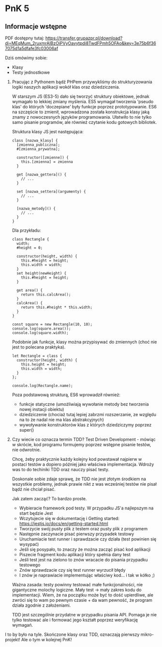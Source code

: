 # PnK 5

## Informacje wstępne

PDF dostępny tutaj: https://transfer.grupazpr.pl/download?di=MEqMum_2ruxmrAIBzOiPVyOavytpdi8TwdFPmh5OFAo&key=3e75b6f367075d1a5dfafe3fc03006af

Dziś omówimy sobie:

* Klasy
* Testy jednostkowe

1. Pracując z Pythonem bądź PHPem przywykliśmy do strukturyzowania logiki naszych aplikacji wokół
klas oraz dziedziczenia. 

    W starszym JS (ES3-5) dało się tworzyć struktury obiektowe, jednak wymagało to lekkiej zmiany 
    myślenia. ES5 wymagał tworzenia 'pseudo klas' do których 'doczepiane' były funkcje poprzez 
    prototypowanie. ES6 na szczęście to zmienił, wprowadzona została konstrukcja klasy jaką znamy
    z nowoczesnych języków programowania. Ułatwiło to nie tylko samo pisanie programów, ale również
    czytanie kodu gotowych bibliotek. 
    
    Struktura klasy JS jest następująca:
    
    ```
    class [nazwa_klasy] {
      [zmienna_publiczna];
      #[zmienna_prywatna];
    
      constructor([zmienne]) {
        this.[zmienna] = zmienna
      }
    
      get [nazwa_gettera]() {
        // ...
      }
    
      set [nazwa_settera](argumenty) {
        // ...
      }
    
      [nazwa_metody]() {
        // ...
      }
    }
    ```
    
    Dla przykładu:
    
    ```
    class Rectangle {
      width;
      #height = 0;
    
      constructor(height, width) {
        this.#height = height;
        this.width = width;
      }
      set height(newHeight) {
        this.#height = height;
      }
    
      get area() {
        return this.calcArea();
      }
      calcArea() {
        return this.#height * this.width;
      }
    }
    
    const square = new Rectangle(10, 10);
    console.log(square.area());
    console.log(square.width);
    
    ```
    
    Podobnie jak funkcje, klasy można przypisywać do zmiennych (choć nie jest to polecana praktyka). 
    
    ```
    let Rectangle = class {
      constructor(height, width) {
        this.height = height;
        this.width = width;
      }
    };
    
    console.log(Rectangle.name);
    ```
    
    Poza podstawową strukturą, ES6 wprowadził również:
    
    * funkcje statyczne (umożliwiają wywołanie metody bez tworzenia nowej instacji obiektu)
    * dziedziczenie (chociaż tutaj lepiej zabrzmi rozszerzanie, ze względu na to że nadal nie ma klas abstrakcyjnych)
    * wywoływanie konstruktorów klas z których dziedziczymy poprzez super()

2. Czy wiecie co oznacza termin TDD? Test Driven Development - mówiąc w skrócie, kod programu
formujemy poprzez wstępne pisanie testów, nie odwrotnie.

    Chcę, żeby praktycznie każdy kolejny kod powstawał najpierw w postaci testów a dopiero później
    jako właściwa implementacja. Wdroży was to do techiniki TDD oraz nauczy pisać testy. 
    
    Doskonale sobie zdaje sprawę, że TDD nie jest złotym środkiem na wszystkie problemy, jednak 
    prawie nikt z was wcześniej testów nie pisał bądź nie chciał pisać. 
    
    Jak zatem zacząć? To bardzo proste. 
    
      - Wybieracie framework pod testy. W przypadku JS'a najlepszym na start będzie Jest 
      - Wczytujecie się w dokumentację i Getting started: https://jestjs.io/docs/en/getting-started.html
      - Tworzycie swój pusty plik z testem oraz pusty plik z programem
      - Następnie zaczynacie pisać pierwszy przypadek testowy 
      - Uruchamiacie test runner i sprawdzacie czy działa (test powinien się wysypać)
      - Jeśli się posypało, to znaczy że można zacząć pisać kod aplikacji
      - Piszecie fragment kodu aplikacji który spełnia dany test
      - Jeśli test jest na zielono to znów wracacie do pisania przypadku testowego
      - Znów sprawdzacie czy się test runner wyrzucił błędy
      - I znów je naprawiacie implementując właściwy kod... i tak w kółko ;)
    
    Ważna zasada: testy powinny testować małe funkcjonalności, nie gigantyczne molochy logiczne. 
    Mały test -> mały zakres kodu do implementacji. Wiem, że na początku może być to dość upierdliwe,
    ale zwróci się to wam po pewnym czasie + da wam pewność, że program działa zgodnie z założeniami.
    
    TDD jest szczególnie przydatne w przypadku pisania API. Pomaga je nie tylko testować ale i formować
    jego kształt poprzez weryfikację wymagań.


I to by było na tyle. Skończone klasy oraz TDD, oznaczają pierwszy mikro-projekt! Ale o tym w kolejnej PnK!